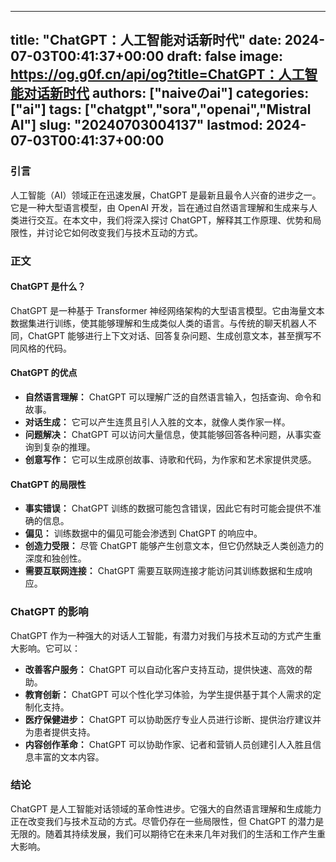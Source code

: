 
---
title: "ChatGPT：人工智能对话新时代"
date: 2024-07-03T00:41:37+00:00
draft: false
image: https://og.g0f.cn/api/og?title=ChatGPT：人工智能对话新时代
authors: ["naiveのai"]
categories: ["ai"]
tags: ["chatgpt","sora","openai","Mistral AI"]
slug: "20240703004137"
lastmod: 2024-07-03T00:41:37+00:00
---
### 引言

人工智能（AI）领域正在迅速发展，ChatGPT 是最新且最令人兴奋的进步之一。它是一种大型语言模型，由 OpenAI 开发，旨在通过自然语言理解和生成来与人类进行交互。在本文中，我们将深入探讨 ChatGPT，解释其工作原理、优势和局限性，并讨论它如何改变我们与技术互动的方式。

### 正文

#### ChatGPT 是什么？

ChatGPT 是一种基于 Transformer 神经网络架构的大型语言模型。它由海量文本数据集进行训练，使其能够理解和生成类似人类的语言。与传统的聊天机器人不同，ChatGPT 能够进行上下文对话、回答复杂问题、生成创意文本，甚至撰写不同风格的代码。

#### ChatGPT 的优点

- **自然语言理解：** ChatGPT 可以理解广泛的自然语言输入，包括查询、命令和故事。
- **对话生成：** 它可以产生连贯且引人入胜的文本，就像人类作家一样。
- **问题解决：** ChatGPT 可以访问大量信息，使其能够回答各种问题，从事实查询到复杂的推理。
- **创意写作：** 它可以生成原创故事、诗歌和代码，为作家和艺术家提供灵感。

#### ChatGPT 的局限性

- **事实错误：** ChatGPT 训练的数据可能包含错误，因此它有时可能会提供不准确的信息。
- **偏见：** 训练数据中的偏见可能会渗透到 ChatGPT 的响应中。
- **创造力受限：** 尽管 ChatGPT 能够产生创意文本，但它仍然缺乏人类创造力的深度和独创性。
- **需要互联网连接：** ChatGPT 需要互联网连接才能访问其训练数据和生成响应。

### ChatGPT 的影响

ChatGPT 作为一种强大的对话人工智能，有潜力对我们与技术互动的方式产生重大影响。它可以：

- **改善客户服务：** ChatGPT 可以自动化客户支持互动，提供快速、高效的帮助。
- **教育创新：** ChatGPT 可以个性化学习体验，为学生提供基于其个人需求的定制化支持。
- **医疗保健进步：** ChatGPT 可以协助医疗专业人员进行诊断、提供治疗建议并为患者提供支持。
- **内容创作革命：** ChatGPT 可以协助作家、记者和营销人员创建引人入胜且信息丰富的文本内容。

### 结论

ChatGPT 是人工智能对话领域的革命性进步。它强大的自然语言理解和生成能力正在改变我们与技术互动的方式。尽管仍存在一些局限性，但 ChatGPT 的潜力是无限的。随着其持续发展，我们可以期待它在未来几年对我们的生活和工作产生重大影响。